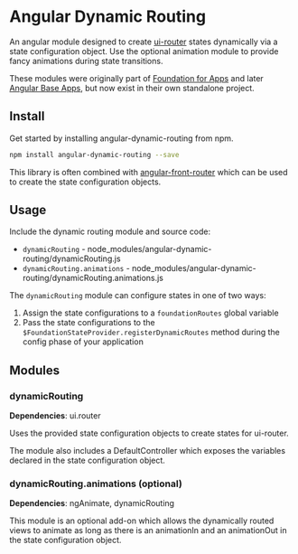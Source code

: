 # Angular Dynamic Routing
An angular module designed to create [ui-router](https://github.com/angular-ui/ui-router) states dynamically via a state configuration object.  Use the optional animation module to provide fancy animations during state transitions.

These modules were originally part of [Foundation for Apps](https://github.com/zurb/foundation-apps) and later [Angular Base Apps](https://github.com/base-apps/angular-base-apps), but now exist in their own standalone project.

## Install

Get started by installing angular-dynamic-routing from npm.

```bash
npm install angular-dynamic-routing --save
```

This library is often combined with [angular-front-router](https://github.com/base-apps/angular-front-router) which can be used to create the state configuration objects.

## Usage

Include the dynamic routing module and source code:
- `dynamicRouting` - node_modules/angular-dynamic-routing/dynamicRouting.js
- `dynamicRouting.animations` - node_modules/angular-dynamic-routing/dynamicRouting.animations.js

The `dynamicRouting` module can configure states in one of two ways:

1. Assign the state configurations to a `foundationRoutes` global variable
2. Pass the state configurations to the `$FoundationStateProvider.registerDynamicRoutes` method during the config phase of your application

## Modules

### dynamicRouting
**Dependencies**: ui.router

Uses the provided state configuration objects to create states for ui-router.

The module also includes a DefaultController which exposes the variables declared in the state configuration object.

### dynamicRouting.animations (optional)
**Dependencies**: ngAnimate, dynamicRouting

This module is an optional add-on which allows the dynamically routed views to animate as long as there is an animationIn and an animationOut in the state configuration object.
